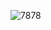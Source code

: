 ![7878](https://user-images.githubusercontent.com/107031880/229587667-d0f541cf-5100-4298-94af-e98adb3244a3.png)
